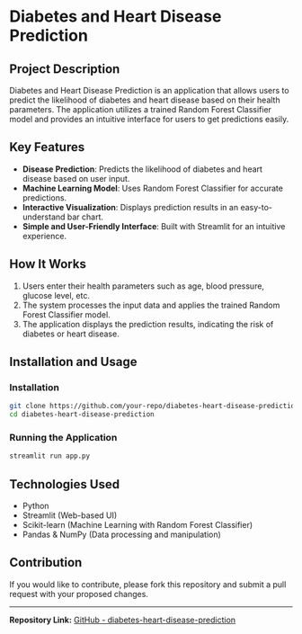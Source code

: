 # Diabetes and Heart Disease Prediction

## Project Description
Diabetes and Heart Disease Prediction is an application that allows users to predict the likelihood of diabetes and heart disease based on their health parameters. The application utilizes a trained Random Forest Classifier model and provides an intuitive interface for users to get predictions easily.

## Key Features
- **Disease Prediction**: Predicts the likelihood of diabetes and heart disease based on user input.
- **Machine Learning Model**: Uses Random Forest Classifier for accurate predictions.
- **Interactive Visualization**: Displays prediction results in an easy-to-understand bar chart.
- **Simple and User-Friendly Interface**: Built with Streamlit for an intuitive experience.

## How It Works
1. Users enter their health parameters such as age, blood pressure, glucose level, etc.
2. The system processes the input data and applies the trained Random Forest Classifier model.
3. The application displays the prediction results, indicating the risk of diabetes or heart disease.

## Installation and Usage

### Installation
```bash
git clone https://github.com/your-repo/diabetes-heart-disease-prediction.git
cd diabetes-heart-disease-prediction
```

### Running the Application
```bash
streamlit run app.py
```

## Technologies Used
- Python
- Streamlit (Web-based UI)
- Scikit-learn (Machine Learning with Random Forest Classifier)
- Pandas & NumPy (Data processing and manipulation)

## Contribution
If you would like to contribute, please fork this repository and submit a pull request with your proposed changes.

---

**Repository Link:** [GitHub - diabetes-heart-disease-prediction](https://github.com/your-repo/diabetes-heart-disease-prediction)

